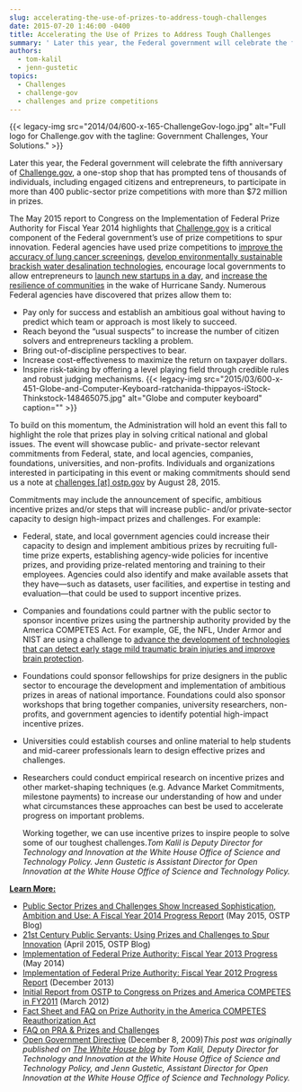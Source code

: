 ```yaml
---
slug: accelerating-the-use-of-prizes-to-address-tough-challenges
date: 2015-07-20 1:46:00 -0400
title: Accelerating the Use of Prizes to Address Tough Challenges
summary: ' Later this year, the Federal government will celebrate the fifth anniversary of Challenge.gov, a one-stop shop that has prompted tens of thousands of individuals, including engaged citizens and entrepreneurs, to participate in more than 400 public-sector prize competitions with more'
authors:
  - tom-kalil
  - jenn-gustetic
topics:
  - Challenges
  - challenge-gov
  - challenges and prize competitions
---
```


{{< legacy-img src="2014/04/600-x-165-ChallengeGov-logo.jpg" alt="Full logo for Challenge.gov with the tagline: Government Challenges, Your Solutions." >}}

Later this year, the Federal government will celebrate the fifth anniversary of [Challenge.gov](https://www.challenge.gov/), a one-stop shop that has prompted tens of thousands of individuals, including engaged citizens and entrepreneurs, to participate in more than 400 public-sector prize competitions with more than $72 million in prizes.

The May 2015 report to Congress on the Implementation of Federal Prize Authority for Fiscal Year 2014 highlights that [Challenge.gov](https://www.challenge.gov/) is a critical component of the Federal government’s use of prize competitions to spur innovation. Federal agencies have used prize competitions to [improve the accuracy of lung cancer screenings](http://www.fnih.org/press/releases/fnih-support-worldwide-competition-focused-improving-accuracy-lung-cancer-screening), [develop environmentally sustainable brackish water desalination technologies](http://www.usaid.gov/news-information/press-releases/apr-22-2015-securing-water-food-grand-challenge-development-announces-winners), encourage local governments to allow entrepreneurs to [launch new startups in a day](https://www.sba.gov/about-sba/sba-initiatives/startup-day#competition), and [increase the resilience of communities](http://portal.hud.gov/hudportal/HUD?src=/sandyrebuilding/rebuildbydesign) in the wake of Hurricane Sandy. Numerous Federal agencies have discovered that prizes allow them to:

  * Pay only for success and establish an ambitious goal without having to predict which team or approach is most likely to succeed.
  * Reach beyond the “usual suspects” to increase the number of citizen solvers and entrepreneurs tackling a problem.
  * Bring out-of-discipline perspectives to bear.
  * Increase cost-effectiveness to maximize the return on taxpayer dollars.
  * Inspire risk-taking by offering a level playing field through credible rules and robust judging mechanisms. {{< legacy-img src="2015/03/600-x-451-Globe-and-Computer-Keyboard-ratchanida-thippayos-iStock-Thinkstock-148465075.jpg" alt="Globe and computer keyboard" caption="" >}} 

To build on this momentum, the Administration will hold an event this fall to highlight the role that prizes play in solving critical national and global issues. The event will showcase public- and private-sector relevant commitments from Federal, state, and local agencies, companies, foundations, universities, and non-profits. Individuals and organizations interested in participating in this event or making commitments should send us a note at [challenges [at] ostp.gov](mailto:challenges@ostp.gov) by August 28, 2015.

Commitments may include the announcement of specific, ambitious incentive prizes and/or steps that will increase public- and/or private-sector capacity to design high-impact prizes and challenges. For example:

  * Federal, state, and local government agencies could increase their capacity to design and implement ambitious prizes by recruiting full-time prize experts, establishing agency-wide policies for incentive prizes, and providing prize-related mentoring and training to their employees. Agencies could also identify and make available assets that they have—such as datasets, user facilities, and expertise in testing and evaluation—that could be used to support incentive prizes.
  * Companies and foundations could partner with the public sector to sponsor incentive prizes using the partnership authority provided by the America COMPETES Act. For example, GE, the NFL, Under Armor and NIST are using a challenge to [advance the development of technologies that can detect early stage mild traumatic brain injuries and improve brain protection](http://www.nist.gov/mml/20150129_head_health.cfm).
  * Foundations could sponsor fellowships for prize designers in the public sector to encourage the development and implementation of ambitious prizes in areas of national importance. Foundations could also sponsor workshops that bring together companies, university researchers, non-profits, and government agencies to identify potential high-impact incentive prizes.
  * Universities could establish courses and online material to help students and mid-career professionals learn to design effective prizes and challenges.
  * Researchers could conduct empirical research on incentive prizes and other market-shaping techniques (e.g. Advance Market Commitments, milestone payments) to increase our understanding of how and under what circumstances these approaches can best be used to accelerate progress on important problems.
  
    Working together, we can use incentive prizes to inspire people to solve some of our toughest challenges._Tom Kalil is Deputy Director for Technology and Innovation at the White House Office of Science and Technology Policy._
_Jenn Gustetic is Assistant Director for Open Innovation at the White House Office of Science and Technology Policy._

<span style="text-decoration: underline"><strong>Learn More:</strong></span>

  * [Public Sector Prizes and Challenges Show Increased Sophistication, Ambition and Use: A Fiscal Year 2014 Progress Report](https://www.whitehouse.gov/blog/2015/05/08/public-sector-prizes-and-challenges-show-increased-sophistication-ambition-and-use-f) (May 2015, OSTP Blog)
  * [21st Century Public Servants: Using Prizes and Challenges to Spur Innovation](https://www.whitehouse.gov/blog/2015/04/17/21st-century-public-servants-using-prizes-and-challenges-spur-innovation) (April 2015, OSTP Blog)
  * [Implementation of Federal Prize Authority: Fiscal Year 2013 Progress](https://www.whitehouse.gov/sites/default/files/microsites/ostp/competes_prizesreport_fy13_final.pdf) (May 2014)
  * [Implementation of Federal Prize Authority: Fiscal Year 2012 Progress Report](https://www.whitehouse.gov/sites/default/files/microsites/ostp/competes_prizesreport_dec-2013.pdf) (December 2013)
  * [Initial Report from OSTP to Congress on Prizes and America COMPETES in FY2011](https://www.whitehouse.gov/sites/default/files/microsites/ostp/competes_report_on_prizes_final.pdf) (March 2012)
  * [Fact Sheet and FAQ on Prize Authority in the America COMPETES Reauthorization Act](https://cio.gov/wp-content/uploads/downloads/2012/09/Prize_Authority_in_the_America_COMPETES_Reauthorization_Act.pdf)
  * [FAQ on PRA & Prizes and Challenges](https://www.whitehouse.gov/sites/default/files/omb/assets/inforeg/challenge-and-prizes-faqs.pdf)
  * [Open Government Directive](https://www.whitehouse.gov/sites/default/files/omb/assets/memoranda_2010/m10-06.pdf) (December 8, 2009)_This post was originally published on [The White House blog](https://www.whitehouse.gov/blog/2015/07/17/accelerating-use-prizes-address-tough-challenges-0) by_ _Tom Kalil, Deputy Director for Technology and Innovation at the White House Office of Science and Technology Policy, and_ _Jenn Gustetic, Assistant Director for Open Innovation at the White House Office of Science and Technology Policy._